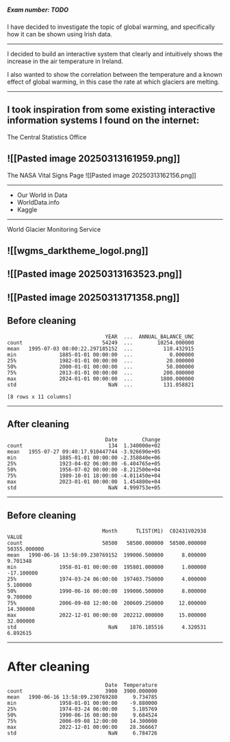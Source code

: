 ##### Exam number: TODO
I have decided to investigate the topic of global warming, and specifically how it can be shown using Irish data.

---

I decided to build an interactive system that clearly and intuitively shows the increase in the air temperature in Ireland.

I also wanted to show the correlation between the temperature and a known effect of global warming, in this case the rate at which glaciers are melting.


---

I took inspiration from some existing interactive information systems I found on the internet:
---
The Central Statistics Office

  ![[Pasted image 20250313161959.png]]
---
The NASA Vital Signs Page
  ![[Pasted image 20250313162156.png]]
  
---
- Our World in Data
- WorldData.info
- Kaggle

---
World Glacier Monitoring Service

![[wgms_darktheme_logol.png]]
---
![[Pasted image 20250313163523.png]]
---

![[Pasted image 20250313171358.png]]
---
## Before cleaning
```
                                YEAR  ...  ANNUAL_BALANCE_UNC
count                          54249  ...        10254.000000
mean   1995-07-03 08:00:22.297185152  ...          110.432915
min              1885-01-01 00:00:00  ...            0.000000
25%              1982-01-01 00:00:00  ...           20.000000
50%              2000-01-01 00:00:00  ...           50.000000
75%              2013-01-01 00:00:00  ...          200.000000
max              2024-01-01 00:00:00  ...         1800.000000
std                              NaN  ...          131.058821

[8 rows x 11 columns]
```

---
## After cleaning
```
                                Date        Change
count                            134  1.340000e+02
mean   1955-07-27 09:40:17.910447744 -3.926690e+05
min              1885-01-01 00:00:00 -2.358840e+06
25%              1923-04-02 06:00:00 -6.404765e+05
50%              1956-07-02 00:00:00 -8.212500e+04
75%              1989-10-01 18:00:00 -4.011450e+04
max              2023-01-01 00:00:00  1.454800e+04
std                              NaN  4.999753e+05
```

---
## Before cleaning
```
                               Month      TLIST(M1)  C02431V02938         VALUE
count                          58500   58500.000000  58500.000000  50355.000000
mean   1990-06-16 13:58:09.230769152  199006.500000      8.000000      9.701348
min              1958-01-01 00:00:00  195801.000000      1.000000    -17.100000
25%              1974-03-24 06:00:00  197403.750000      4.000000      5.100000
50%              1990-06-16 00:00:00  199006.500000      8.000000      9.700000
75%              2006-09-08 12:00:00  200609.250000     12.000000     14.300000
max              2022-12-01 00:00:00  202212.000000     15.000000     32.000000
std                              NaN    1876.185516      4.320531      6.892615
```

---
# After cleaning
```
                                Date  Temperature
count                           3900  3900.000000
mean   1990-06-16 13:58:09.230769280     9.734785
min              1958-01-01 00:00:00    -9.880000
25%              1974-03-24 06:00:00     5.105769
50%              1990-06-16 00:00:00     9.684524
75%              2006-09-08 12:00:00    14.300000
max              2022-12-01 00:00:00    28.366667
std                              NaN     6.784726
```

